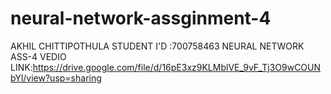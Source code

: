 # neural-network-assginment-4
AKHIL CHITTIPOTHULA
STUDENT I'D :700758463 
NEURAL NETWORK ASS-4
VEDIO LINK:https://drive.google.com/file/d/16pE3xz9KLMblVE_9vF_Tj3O9wCOUNbYl/view?usp=sharing
